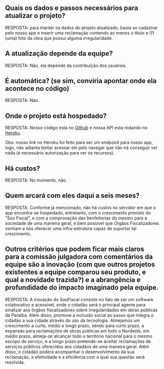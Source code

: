 ## Quais os dados e passos necessários para atualizar o projeto?
RESPOSTA: para manter os dados do projeto atualizado, basta se cadastrar pelo nosso app e inserir uma reclamação contendo ao menos o título e 01 (uma) foto da obra que possui alguma irregularidade.

## A atualização depende da equipe?
RESPOSTA: Não, ela depende da contribuição dos usuários.

## É automática? (se sim, conviria apontar onde ela acontece no código)
RESPOSTA: Não.

## Onde o projeto está hospedado?
RESPOSTA: Nosso código esta no [Github](https://github.com/sou-fiscal/sou-fiscal-api) e nossa API esta rodando no [Heroku](https://sou-fiscal.herokuapp.com/).

Obs: nosso link no Heroku foi feito para ser um endpoint para nosso app, logo, não adianta tentar acessar ele pelo navegar que não irá conseguir ver nada (é necessário autorização para ver os recursos).

## Há custos?
RESPOSTA: No momento, não.

## Quem arcará com eles daqui a seis meses?
RESPOSTA: Conforme já mencionado, não há custos no servidor em que o app encontra-se hospedado, entretanto, com o crescimento previsto do "Sou Fiscal", e com a comprovação das benfeitorias do mesmo para a sociedade de uma maneira geral, é bem possível que Orgãos Fiscalizadores venham a nos oferecer uma infra-estrutura capaz de suportar tal crescimento.

## Outros critérios que podem ficar mais claros para a comissão julgadora com comentários da equipe são a inovação (com que outros projetos existentes a equipe comparou seu produto, e qual a novidade trazida?) e a abrangência e profundidade do impacto imaginado pela equipe.
RESPOSTA: A inovação do SouFiscal consiste no fato de ser um software colaborativo e acessível, onde o cidadão será o principal agente para sinalizar aos órgãos fiscalizadores sobre irregularidades em obras públicas da Paraíba. Além disso, promove a inclusão social ao passo que integra o cidadão a sua cidade através do uso da tecnologia. Almejamos um crescimento a curto, médio e longo prazo, sendo para curto prazo, a expansão para reclamações de obras públicas em todo o Nordeste, em médio prazo,  almeja-se alcançar todo o território nacional para o mesmo escopo de serviço, e a longo prazo pretende-se aceitar reclamações de serviços públicos oferecidos aos cidadãos de uma maneira geral. Além disso, o cidadão poderá  acompanhar o desenvolvimento da sua reclamação, a efetividade e a eficiência com a qual sua questão será resolvida.

